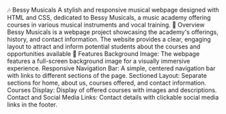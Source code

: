 🎶 Bessy Musicals
A stylish and responsive musical webpage designed with HTML and CSS, dedicated to Bessy Musicals, a music academy offering courses in various musical instruments and vocal training.
📜 Overview
Bessy Musicals is a webpage project showcasing the academy's offerings, history, and contact information. The website provides a clear, engaging layout to attract and inform potential students about the courses and opportunities available
🎨 Features
Background Image: The webpage features a full-screen background image for a visually immersive experience.
Responsive Navigation Bar: A simple, centered navigation bar with links to different sections of the page.
Sectioned Layout: Separate sections for home, about us, courses offered, and contact information.
Courses Display: Display of offered courses with images and descriptions.
Contact and Social Media Links: Contact details with clickable social media links in the footer.
